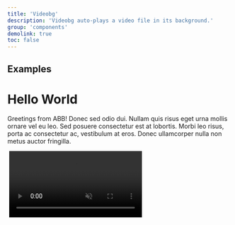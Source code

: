 ```yaml
---
title: 'Videobg'
description: 'Videobg auto-plays a video file in its background.'
group: 'components'
demolink: true
toc: false
---
```


## Examples

<div class="videobg">
    <div class="container-xxl">
        <div class="videobg-body">
            <h1>Hello World</h1>
            <p>Greetings from ABB! Donec sed odio dui. Nullam quis risus eget urna mollis ornare vel eu leo. Sed posuere consectetur est at lobortis. Morbi leo risus, porta ac consectetur ac, vestibulum at eros. Donec ullamcorper nulla non metus auctor fringilla.</p>
        </div>
        <div aria-hidden="true" class="videobg-screen">
            <img alt="" class="videobg-placeholder" src="/img/placeholder/placeholder-videobg.jpg" />
            <video autoplay loop muted playsInline class="videobg-video" src="/img/videos/placeholder-videobg.mp4"></video>
        </div>
    </div>
</div>
